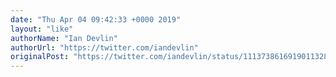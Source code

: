 ```yaml
---
date: "Thu Apr 04 09:42:33 +0000 2019"
layout: "like"
authorName: "Ian Devlin"
authorUrl: "https://twitter.com/iandevlin"
originalPost: "https://twitter.com/iandevlin/status/1113738616919011328"
---
```

